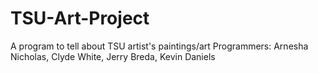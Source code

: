 # TSU-Art-Project
A program to tell about TSU artist's paintings/art
Programmers: Arnesha Nicholas, Clyde White, Jerry Breda, Kevin Daniels
